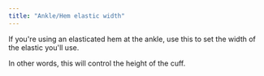 ```yaml
---
title: "Ankle/Hem elastic width"
---
```


If you're using an elasticated hem at the ankle, use this to set the width
of the elastic you'll use.

In other words, this will control the height of the cuff.




